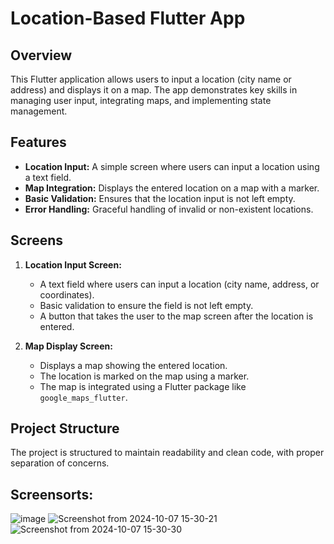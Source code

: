 # Location-Based Flutter App

## Overview
This Flutter application allows users to input a location (city name or address) and displays it on a map. The app demonstrates key skills in managing user input, integrating maps, and implementing state management.

## Features
- **Location Input:** A simple screen where users can input a location using a text field.
- **Map Integration:** Displays the entered location on a map with a marker.
- **Basic Validation:** Ensures that the location input is not left empty.
- **Error Handling:** Graceful handling of invalid or non-existent locations.

## Screens
1. **Location Input Screen:**
   - A text field where users can input a location (city name, address, or coordinates).
   - Basic validation to ensure the field is not left empty.
   - A button that takes the user to the map screen after the location is entered.

2. **Map Display Screen:**
   - Displays a map showing the entered location.
   - The location is marked on the map using a marker.
   - The map is integrated using a Flutter package like `google_maps_flutter`.

## Project Structure
The project is structured to maintain readability and clean code, with proper separation of concerns.

## Screensorts: 

![image](https://github.com/user-attachments/assets/3d9f1093-48bd-4bb7-8c1d-6dd15ccab123)
![Screenshot from 2024-10-07 15-30-21](https://github.com/user-attachments/assets/0a4105b4-fe5c-4f24-85e3-ccef0c923b36)
![Screenshot from 2024-10-07 15-30-30](https://github.com/user-attachments/assets/65b00794-1ca7-4745-ad2b-d18bd4521141)
